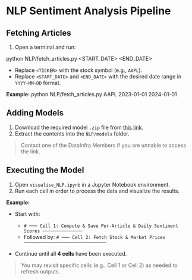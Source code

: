 # NLP Sentiment Analysis Pipeline

## Fetching Articles

1. Open a terminal and run:

python NLP/fetch_articles.py <TICKER> <START_DATE> <END_DATE>

- Replace `<TICKER>` with the stock symbol (e.g., `AAPL`).
- Replace `<START_DATE>` and `<END_DATE>` with the desired date range in `YYYY-MM-DD` format.

**Example:**
python NLP/fetch_articles.py AAPL 2023-01-01 2024-01-01


## Adding Models

1. Download the required model `.zip` file from [this link]( https://drive.google.com/drive/u/4/folders/1v7NjSuyFq4CTIctrw1bSv13JzkkMg1l8).
2. Extract the contents into the `NLP/models` folder.

> Contact one of the DataInfra Members if you are unnable to access the link.

## Executing the Model

1. Open `visualise_NLP.ipynb` in a Jupyter Notebook environment.
2. Run each cell in order to process the data and visualize the results. 

**Example:**

- Start with:
  - `# ─── Cell 1: Compute & Save Per-Article & Daily Sentiment Scores ───────────────`
  - Followed by: `# ─── Cell 2: Fetch Stock & Market Prices ───────────────────────────────`

- Continue until all **4 cells** have been executed.

> You may revisit specific cells (e.g., Cell 1 or Cell 2) as needed to refresh outputs.
